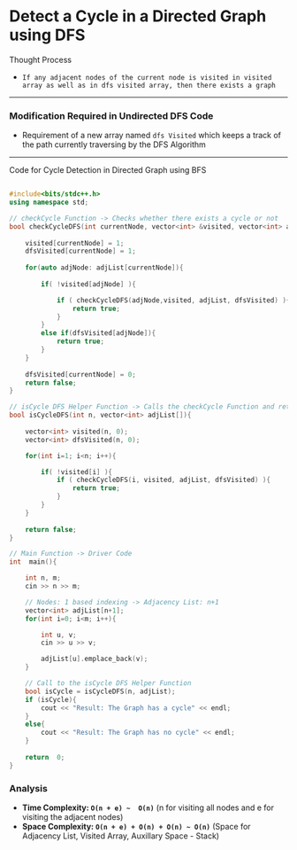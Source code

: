# Detect a Cycle in a Directed Graph using DFS

Thought Process

- ` If any adjacent nodes of the current node is visited in visited array as well as in dfs visited array, then there exists a graph `

---

### Modification Required in Undirected DFS Code

- Requirement of a new array named  ` dfs Visited ` which keeps a track of the path currently traversing by the DFS Algorithm

---

Code for Cycle Detection in Directed Graph using BFS

``` cpp

#include<bits/stdc++.h>
using namespace std;

// checkCycle Function -> Checks whether there exists a cycle or not
bool checkCycleDFS(int currentNode, vector<int> &visited, vector<int> adjList[], vector<int> &dfsVisited){
    
    visited[currentNode] = 1;
    dfsVisited[currentNode] = 1;
    
    for(auto adjNode: adjList[currentNode]){
        
        if( !visited[adjNode] ){

            if ( checkCycleDFS(adjNode,visited, adjList, dfsVisited) ){
                return true;
            }
        }
        else if(dfsVisited[adjNode]){
            return true;
        }
    }
    
    dfsVisited[currentNode] = 0;
    return false;
}

// isCycle DFS Helper Function -> Calls the checkCycle Function and returns true if finds a cycle else returns false
bool isCycleDFS(int n, vector<int> adjList[]){
    
    vector<int> visited(n, 0);
    vector<int> dfsVisited(n, 0);

    for(int i=1; i<n; i++){

        if( !visited[i] ){
            if ( checkCycleDFS(i, visited, adjList, dfsVisited) ){
                return true;
            }    
        }
    }
    
    return false;
}

// Main Function -> Driver Code
int  main(){

    int n, m;
    cin >> n >> m;

    // Nodes: 1 based indexing -> Adjacency List: n+1
    vector<int> adjList[n+1];
    for(int i=0; i<m; i++){

        int u, v;
        cin >> u >> v;

        adjList[u].emplace_back(v);
    }

    // Call to the isCycle DFS Helper Function
    bool isCycle = isCycleDFS(n, adjList);
    if (isCycle){
        cout << "Result: The Graph has a cycle" << endl;
    }
    else{
        cout << "Result: The Graph has no cycle" << endl;
    }
    
    return  0;
}

```

### Analysis

- **Time Complexity: `O(n + e) ~  O(n)`**   (n for visiting all nodes and e for visiting the adjacent nodes)
- **Space Complexity: `O(n + e) + O(n) + O(n) ~ O(n)`**    (Space for Adjacency List, Visited Array, Auxillary Space - Stack)
